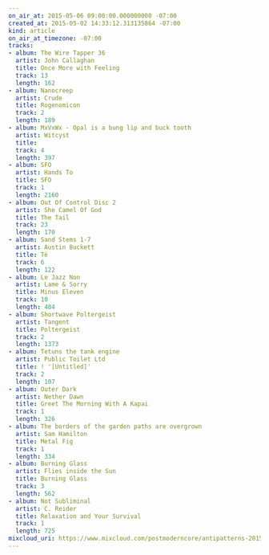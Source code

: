 ```yaml
---
on_air_at: 2015-05-06 09:00:00.000000000 -07:00
created_at: 2015-05-02 14:33:12.313135864 -07:00
kind: article
on_air_at_timezone: -07:00
tracks:
- album: The Wire Tapper 36
  artist: John Callaghan
  title: Once More with Feeling
  track: 13
  length: 162
- album: Nanocreep
  artist: Crude
  title: Rogenomicon
  track: 2
  length: 189
- album: MxVxWx - Opal is a bung lip and buck tooth
  artist: Witcyst
  title: 
  track: 4
  length: 397
- album: SFO
  artist: Hands To
  title: SFO
  track: 1
  length: 2160
- album: Out Of Control Disc 2
  artist: She Camel Of God
  title: The Tail
  track: 23
  length: 170
- album: Sand Stems 1-7
  artist: Austin Buckett
  title: Té
  track: 6
  length: 122
- album: Le Jazz Non
  artist: Lame & Sorry
  title: Minus Eleven
  track: 10
  length: 484
- album: Shortwave Poltergeist
  artist: Tangent
  title: Poltergeist
  track: 2
  length: 1373
- album: Tetuns the tank engine
  artist: Public Toilet Ltd
  title: ! '[Untitled]'
  track: 2
  length: 107
- album: Outer Dark
  artist: Nether Dawn
  title: Greet The Morning With A Kapai
  track: 1
  length: 326
- album: The borders of the garden paths are overgrown
  artist: Sam Hamilton
  title: Metal Fig
  track: 1
  length: 334
- album: Burning Glass
  artist: Flies inside the Sun
  title: Burning Glass
  track: 3
  length: 562
- album: Not Subliminal
  artist: C. Reider
  title: Relaxation and Your Survival
  track: 1
  length: 725
mixcloud_uri: https://www.mixcloud.com/postmoderncore/antipatterns-2015-05-06/
---
```

